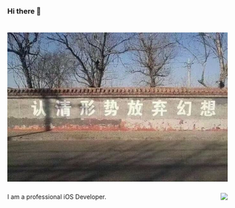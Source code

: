 ### Hi there 👋

# ![认清形势放弃幻想](https://github.com/295060456/295060456/blob/main/%E8%AE%A4%E6%B8%85%E5%BD%A2%E5%8A%BF%E6%94%BE%E5%BC%83%E5%B9%BB%E6%83%B3.jpg)

<img align="right" src="https://github-readme-stats.vercel.app/api?username=295060456&show_icons=true&icon_color=0366d6&text_color=24292e&bg_color=ffffff&hide_title=true" />

I am a professional iOS Developer.


